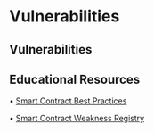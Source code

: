 # Vulnerabilities

## Vulnerabilities

## Educational Resources

• [Smart Contract Best Practices](https://consensys.github.io/smart-contract-best-practices/)

• [Smart Contract Weakness Registry](https://smartcontractsecurity.github.io/SWC-registry/)

